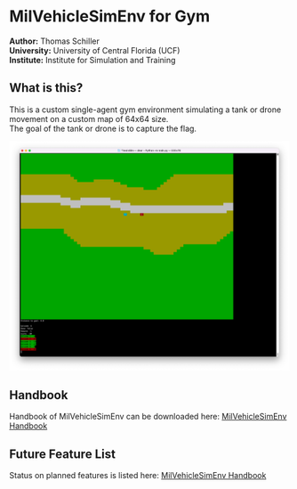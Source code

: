 # MilVehicleSimEnv for Gym
**Author:** Thomas Schiller<br>
**University:** University of Central Florida (UCF)<br>
**Institute:** Institute for Simulation and Training<br>

## What is this?
This is a custom single-agent gym environment simulating a tank or drone movement on a custom map of 64x64 size.<br>
The goal of the tank or drone is to capture the flag.

<img src="Documentation/img/gymtankenv_screenshot.png" alt="drawing" width="600"/>

## Handbook
Handbook of MilVehicleSimEnv can be downloaded here:
[MilVehicleSimEnv Handbook](Documentation/MilVehicelSimEnv_Handbook.md)

## Future Feature List
Status on planned features is listed here:
[MilVehicleSimEnv Handbook](Documentation/Future_Feature_Brainstorming.md)